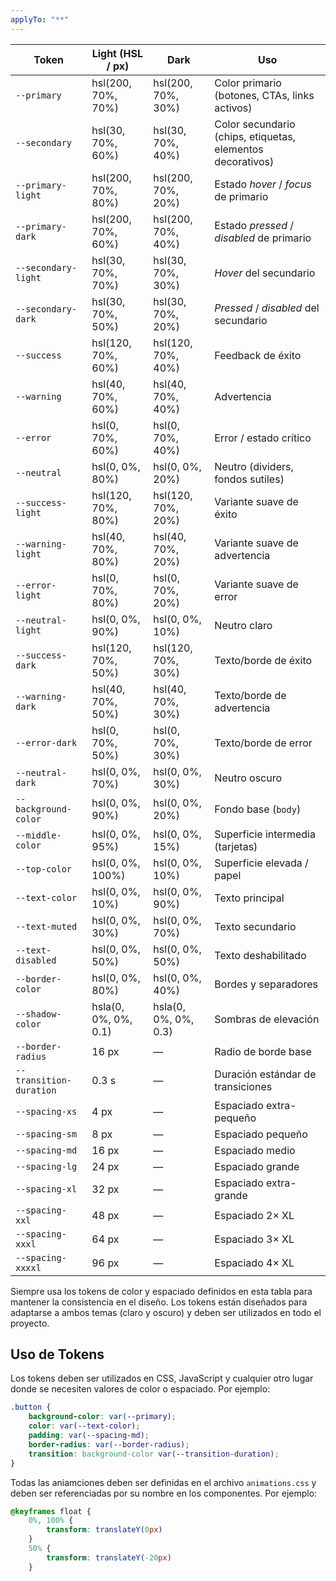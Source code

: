 ```yaml
---
applyTo: "**"
---
```


| Token                   | Light (HSL / px)     | Dark                 | Uso                                                        |
| ----------------------- | -------------------- | -------------------- | ---------------------------------------------------------- |
| `--primary`             | hsl(200, 70%, 70%)   | hsl(200, 70%, 30%)   | Color primario (botones, CTAs, links activos)              |
| `--secondary`           | hsl(30, 70%, 60%)    | hsl(30, 70%, 40%)    | Color secundario (chips, etiquetas, elementos decorativos) |
| `--primary-light`       | hsl(200, 70%, 80%)   | hsl(200, 70%, 20%)   | Estado _hover_ / _focus_ de primario                       |
| `--primary-dark`        | hsl(200, 70%, 60%)   | hsl(200, 70%, 40%)   | Estado _pressed_ / _disabled_ de primario                  |
| `--secondary-light`     | hsl(30, 70%, 70%)    | hsl(30, 70%, 30%)    | _Hover_ del secundario                                     |
| `--secondary-dark`      | hsl(30, 70%, 50%)    | hsl(30, 70%, 20%)    | _Pressed_ / _disabled_ del secundario                      |
| `--success`             | hsl(120, 70%, 60%)   | hsl(120, 70%, 40%)   | Feedback de éxito                                          |
| `--warning`             | hsl(40, 70%, 60%)    | hsl(40, 70%, 40%)    | Advertencia                                                |
| `--error`               | hsl(0, 70%, 60%)     | hsl(0, 70%, 40%)     | Error / estado crítico                                     |
| `--neutral`             | hsl(0, 0%, 80%)      | hsl(0, 0%, 20%)      | Neutro (dividers, fondos sutiles)                          |
| `--success-light`       | hsl(120, 70%, 80%)   | hsl(120, 70%, 20%)   | Variante suave de éxito                                    |
| `--warning-light`       | hsl(40, 70%, 80%)    | hsl(40, 70%, 20%)    | Variante suave de advertencia                              |
| `--error-light`         | hsl(0, 70%, 80%)     | hsl(0, 70%, 20%)     | Variante suave de error                                    |
| `--neutral-light`       | hsl(0, 0%, 90%)      | hsl(0, 0%, 10%)      | Neutro claro                                               |
| `--success-dark`        | hsl(120, 70%, 50%)   | hsl(120, 70%, 30%)   | Texto/borde de éxito                                       |
| `--warning-dark`        | hsl(40, 70%, 50%)    | hsl(40, 70%, 30%)    | Texto/borde de advertencia                                 |
| `--error-dark`          | hsl(0, 70%, 50%)     | hsl(0, 70%, 30%)     | Texto/borde de error                                       |
| `--neutral-dark`        | hsl(0, 0%, 70%)      | hsl(0, 0%, 30%)      | Neutro oscuro                                              |
| `--background-color`    | hsl(0, 0%, 90%)      | hsl(0, 0%, 20%)      | Fondo base (`body`)                                        |
| `--middle-color`        | hsl(0, 0%, 95%)      | hsl(0, 0%, 15%)      | Superficie intermedia (tarjetas)                           |
| `--top-color`           | hsl(0, 0%, 100%)     | hsl(0, 0%, 10%)      | Superficie elevada / papel                                 |
| `--text-color`          | hsl(0, 0%, 10%)      | hsl(0, 0%, 90%)      | Texto principal                                            |
| `--text-muted`          | hsl(0, 0%, 30%)      | hsl(0, 0%, 70%)      | Texto secundario                                           |
| `--text-disabled`       | hsl(0, 0%, 50%)      | hsl(0, 0%, 50%)      | Texto deshabilitado                                        |
| `--border-color`        | hsl(0, 0%, 80%)      | hsl(0, 0%, 40%)      | Bordes y separadores                                       |
| `--shadow-color`        | hsla(0, 0%, 0%, 0.1) | hsla(0, 0%, 0%, 0.3) | Sombras de elevación                                       |
| `--border-radius`       | 16 px                | —                    | Radio de borde base                                        |
| `--transition-duration` | 0.3 s                | —                    | Duración estándar de transiciones                          |
| `--spacing-xs`          | 4 px                 | —                    | Espaciado extra-pequeño                                    |
| `--spacing-sm`          | 8 px                 | —                    | Espaciado pequeño                                          |
| `--spacing-md`          | 16 px                | —                    | Espaciado medio                                            |
| `--spacing-lg`          | 24 px                | —                    | Espaciado grande                                           |
| `--spacing-xl`          | 32 px                | —                    | Espaciado extra-grande                                     |
| `--spacing-xxl`         | 48 px                | —                    | Espaciado 2× XL                                            |
| `--spacing-xxxl`        | 64 px                | —                    | Espaciado 3× XL                                            |
| `--spacing-xxxxl`       | 96 px                | —                    | Espaciado 4× XL                                            |

Siempre usa los tokens de color y espaciado definidos en esta tabla para mantener la consistencia en el diseño. Los tokens están diseñados para adaptarse a ambos temas (claro y oscuro) y deben ser utilizados en todo el proyecto.

## Uso de Tokens

Los tokens deben ser utilizados en CSS, JavaScript y cualquier otro lugar donde se necesiten valores de color o espaciado. Por ejemplo:

```css
.button {
	background-color: var(--primary);
	color: var(--text-color);
	padding: var(--spacing-md);
	border-radius: var(--border-radius);
	transition: background-color var(--transition-duration);
}
```

Todas las aniamciones deben ser definidas en el archivo `animations.css` y deben ser referenciadas por su nombre en los componentes. Por ejemplo:

```css
@keyframes float {
	0%, 100% {
		transform: translateY(0px)
	}
	50% {
		transform: translateY(-20px)
	}
```
